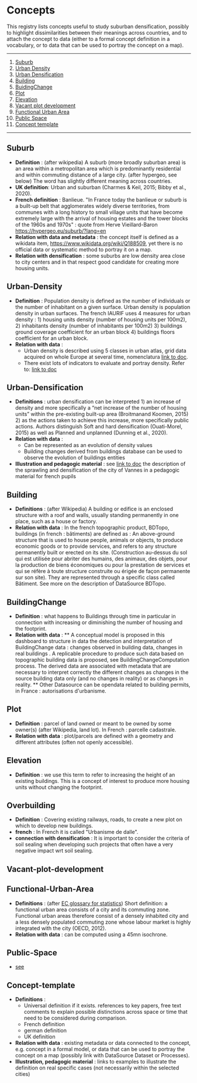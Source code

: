 # Concepts

This registry lists concepts useful to study suburban densification, possibly to highlight dissimilarities between their meanings across countries, and to attach the concept to data (either to a formal concept definition in a vocabulary, or to data that can be used to portray the concept on a map).  

*******
 1. [Suburb](#suburb)
 2. [Urban Density](#urban-density)
 3. [Urban Densification](#urban-densification)
 4. [Building](#building)
 5. [BuidingChange](#buildingchange)
 6. [Plot](#Plot)
 7. [Elevation](#Elevation)
 8. [Vacant plot development](#Vacant-plot-development)
 9. [Functional Urban Area](#functional-urban-area)
 10. [Public Space](#public-space)
 11. [Concept template](#concept-template)
*******

## Suburb	
* **Definition** : (after wikipedia) A suburb (more broadly suburban area) is an area within a metropolitan area which is predominantly residential and within commuting distance of a large city. (after hypergeo, see below) The word has slightly different meaning across countries.
* **UK definition**: Urban and suburban (Charmes & Keil, 2015; Bibby et al., 2020).
* **French definition** : Banlieue. "In France today the banlieue or suburb is a built-up belt that agglomerates widely diverse territories, from communes with a long history to small village units that have become extremely large with the arrival of housing estates and the tower blocks of the 1960s and 1970s" : quote from Herve Vieillard-Baron  https://hypergeo.eu/suburb/?lang=en
* **Relation with data and metadata** : the concept itself is defined as a wikidata item, https://www.wikidata.org/wiki/Q188509, yet there is no official data or systematic method to portray it on a map.
* **Relation with densification** :  some suburbs are low density area close to city centers and in that respect good candidate for creating more housing units. 

## Urban-Density
* **Definition** : Population density is defined as the number of individuals or the number of inhabitant on a given surface.  Urban density is population density in urban surfaces. The french IAURIF uses 4 measures for urban density : 1) housing units density (number of housing units per 100m2), 2) inhabitants density (number of inhabitants per 100m2) 3) buildings ground coverage coefficient for an urban block 4) buildings floors coefficient for an urban block.
* **Relation with data** :
    * Urban density is described using 5 classes in urban atlas, grid data acquired on whole Europe at several time, nomenclatura [link to doc](https://land.copernicus.eu/user-corner/technical-library/urban_atlas_2012_2018_mapping_guide_v6.3).
    * There exist lots of indicators to evaluate and portray density. Refer to: [link to doc](https://docs.google.com/spreadsheets/d/1fUMyoBsP0JiG_2uW1zanIKPdACSpc1A4_i-8C__CBfI/edit#gid=0)

## Urban-Densification
* **Definitions** : urban densification can be interpreted 1) an increase of density and more specifically a “net increase of the number of housing units” within the pre-existing built-up area (Broitmanand Koomen, 2015) 2) as the actions taken to achieve this increase, more specifically public actions. Authors distinguish Soft and hard densification (Ouati-Morel, 2015) as well as Planned and unplanned (Dunning et al., 2020). 
* **Relation with data** :
    * Can be represented as an evolution of density values
    * Building changes derived from buildings database can be used to observe the evolution of buildings entities 
* **Illustration and pedagogic material** : see [link to doc](https://www.edugeo.fr/support/teaching-book/view/46) the description of the sprawling and densification of the city of Vannes in a pedagogic material for french pupils 

## Building
* **Definitions** : (after Wikipedia) A building or edifice is an enclosed structure with a roof and walls, usually standing permanently in one place, such as a house or factory. 
* **Relation with data** : In the french topographic product, BDTopo, buildings (in french : bâtiments) are defined as : An above-ground structure that is used to house people, animals or objects, to produce economic goods or to provide services, and refers to any structure permanently built or erected on its site. (Construction au-dessus du sol qui est utilisée pour abriter des humains, des animaux, des objets, pour la production de biens économiques ou pour la prestation de services et qui se réfère à toute structure construite ou érigée de façon permanente sur son site). They are represented through a specific class called Bâtiment. See more on the description of DataSource BDTopo.

## BuildingChange
* **Definition** : what happens to Buildings through time in particular in connection with increasing or diminishing the number of housing and the footprint.  
* **Relation with data** :
** A conceptual model is proposed in this dashboard to structure in data the detection and interpretation of BuildingChange data : changes observed in building data, changes in real buildings . A replicable procedure to produce such data based on topographic building data is proposed, see BuildingChangeComputation process. The derived data are associated with metadata that are necessary to interpret correctly the different changes as changes in the source building data only (and no changes in reality) or as changes in reality.
** Other Datasource can be opendata related to building permits, in France : autorisations d'urbanisme.

## Plot
* **Definition** : parcel of land owned or meant to be owned by some owner(s) (after Wikipedia, land lot). In French : parcelle cadastrale. 
* **Relation with data** : plot/parcels are defined with a geometry and different attributes (often not openly accessible).   

## Elevation
* **Definition** : we use this term to refer to increasing the height of an existing buildings. This is a concept of interest to produce more housing units without changing the footprint.

## Overbuilding
* **Definition** : Covering existing railways, roads, to create a new plot on which to develop new buildings.
* **french** : In French it is called "Urbanisme de dalle".
* **connection with densification** : It is important to consider the criteria of soil sealing when developing such projects that often have a very negative impact wrt soil sealing. 



## Vacant-plot-development



## Functional-Urban-Area
* **Definitions** : (after [EC glossary for statistics](https://ec.europa.eu/eurostat/statistics-explained/index.php?title=Glossary:Functional_urban_area)) Short definition: a functional urban area consists of a city and its commuting zone. Functional urban areas therefore consist of a densely inhabited city and a less densely populated commuting zone whose labour market is highly integrated with the city (OECD, 2012).    
* **Relation with data** : can be computed using a 45mn isochrone.

## Public-Space
* [see](https://unhabitat.org/sites/default/files/2020/07/indicator_11.7.1_training_module_public_space.pdf)

## Concept-template
* **Definitions** :
    * Universal definition if it exists. references to key papers, free text comments to explain possible distinctions across space or time that need to be considered during comparison.
    *  French definition
    *  german definition
    *  UK definition 
* **Relation with data** : existing metadata or data connected to the concept, e.g. concept in a formal model, or data that can be used to portray the concept on a map (possibly link with DataSource Dataset or Processes). 
* **Illustration, pedagogic material** : links to examples to illustrate the definition on real specific cases (not necessarily within the selected cities)
